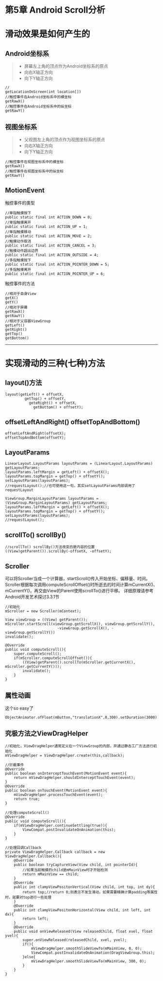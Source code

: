 ﻿# 第5章 Android Scroll分析

滑动效果是如何产生的
==

## Android坐标系

> * 屏幕左上角的顶点作为Android坐标系的原点
> * 向右X轴正方向
> * 向下Y轴正方向

    //
    getLocationOnScreen(int location[])
    //触控事件在Android坐标系中的横坐标
    getRawX()
    //触控事件在Android坐标系中的纵坐标
    getRawY() 

## 视图坐标系

> * 父视图左上角的顶点作为视图坐标系的原点
> * 向右X轴正方向
> * 向下Y轴正方向

    //触控事件在视图坐标系中的横坐标
    getRawX() 
    //触控事件在视图坐标系中的纵坐标
    getRawY() 

## MotionEvent

触控事件的类型

    //单指触摸按下
    public static final int ACTION_DOWN = 0;
    //单指触摸离开
    public static final int ACTION_UP = 1;
    //单指触摸移动
    public static final int ACTION_MOVE = 2;
    //触摸动作取消
    public static final int ACTION_CANCEL = 3;
    //触摸动作超出边界
    public static final int ACTION_OUTSIDE = 4;
    //多指触摸按下
    public static final int ACTION_POINTER_DOWN = 5;
    //多指触摸离开
    public static final int ACTION_POINTER_UP = 6;
    
触控事件的方法

    //相对于自身View
    getX()
    getY()
    //相对于屏幕
    getRawX()
    getRawY()
    //相对于父容器ViewGroup
    getLeft()
    getRight()
    getTop()
    getBottom()

---

实现滑动的三种(七种)方法
==

## layout()方法
    
    layout(getLeft() + offsetX,
             getTop() + offsetY,
               geteRight() + offsetX,
                 getBottom() + offsetY);

## offsetLeftAndRight() offsetTopAndBottom()

    offsetLeftAndRight(offsetX);
    offsetTopAndBottom(offsetY);

## LayoutParams

    LinearLayout.LayoutParams layoutParams = (LinearLayout.LayoutParams) getLayoutParams;
    layoutParams.leftMargin = getLeft() + offsetX();
    layoutParams.topMargin = getTop() + offsetY();
    setLayoutParams(layoutParams);
    //requestLayout();//也可使用这一句，其实setLayoutParams内部调用了requestLayout
    
    ViewGroup.MarginLayoutParams layoutParams = (ViewGroup.MarginLayoutParams) getLayoutParams;
    layoutParams.leftMargin = getLeft() + offsetX();
    layoutParams.topMargin = getTop() + offsetY();
    setLayoutParams(layoutParams);
    //requestLayout();

## scrollTo() scrollBy()

    //scrollTo() scrollBy()方法改变的是内容的位置
    ((View)getParent()).scrollBy(-offsetX, -offsetY);

## Scroller

可以将Scroller当成一个计算器，startScroll()传入开始坐标、偏移量、时间。Scroller根据每次调用computeScrollOffset()时所逝去的时间计算mCurrentX()、mCurrentY()，再交由View的Parent使用scrollTo()进行平移。
详细原理请参考Android开发艺术探讨3.3.1节

    //初始化
    mScroller = new Scroller(mContext);
    
    View viewGroup = ((View) getParent());
    mScroller.startScroll(viewGroup.getScrollX(), viewGroup.getScrollY(),
                            -viewGroup.getScrollX(), -viewGroup.getScrollY())
    invalidate();
    
    @Override
    public void computeScroll(){
        super.computeScroll();
        if(mScroller.computeScrollOffset()){
            ((View)getParent().scrollTo(mScroller.getCurrentX(), mScroller.getCurrentY()));
            invalidate();
        }
    }
    
## 属性动画

这个so easy了

    ObjectAnimator.ofFloat(mButton,"translationX",0,300).setDuration(3000).start();

## 究极方法之ViewDragHelper

    //初始化，ViewDragHelper通常定义在一个ViewGroup的内部，并通过静态工厂方法进行初始化
    mViewDragHelper = ViewDragHelper.create(this,callback);
	
	//拦截事件
	@Override
	public boolean onInterceptTouchEvent(MotionEvent event){
		return mViewDragHelper.shouldInterceptTouchEvent(event);
	}
	@Override
	public boolean onTouchEvent(MotionEvent event){
		mViewDragHelper.processTouchEvent(event);
		return true;
	}
	
	//处理computeScroll()
	@Override
	public void computeScroll(){
		if(mViewDragHelper.continueSettling(true)){
			ViewCompat.postInvalidateOnAnimation(this);
		}
	}
	
	//处理回调Callback
	private ViewDragHelper.Callback callback = new ViewDragHelper.Callback(){
		@Override
		public boolean tryCaptureView(View child, int pointerId){
			//如果当前触摸的child是mMainView时才开始检测
			return mMainView == child;
		}
		@Override
		public int clampViewPositonVertical(View child, int top, int dy){
			return top;//return 0;则表示不发生滑动。如果需要精确计算padding等属性时，就要对top进行一些处理
		}
		@Override
		public int clampViewPositonHorizontal(View child, int left, int dx){
			return left;
		}
		@Override
		public void onViewReleased(View releasedChild, float xvel, float yvel){
			super.onViewReleased(releasedChild, xvel, yvel);
			if(){
				mViewDragHelper.smoothSlideViewTo(mMainView, 0, 0);
				ViewCompat.postInvalidateOnAnimation(DragViewGroup.this);
			}else{
				mViewDragHelper.smoothSlideViewTo(mMainView, 300, 0);
			}
		}
	}
